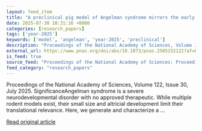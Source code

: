```yaml
---
layout: feed_item
title: "A preclinical pig model of Angelman syndrome mirrors the early developmental trajectory of the human condition"
date: 2025-07-30 10:31:16 +0000
categories: [research_papers]
tags: ['year-2025']
keywords: ['model', 'angelman', 'year-2025', 'preclinical']
description: "Proceedings of the National Academy of Sciences, Volume 122, Issue 30, July 2025"
external_url: https://www.pnas.org/doi/abs/10.1073/pnas.2505152122?af=R
is_feed: true
source_feed: "Proceedings of the National Academy of Sciences: Proceedings of the National Academy of Sciences: Table of Contents"
feed_category: "research_papers"
---
```


Proceedings of the National Academy of Sciences, Volume 122, Issue 30, July 2025. SignificanceAngelman syndrome is a severe neurodevelopmental disorder with no approved therapeutic. While multiple rodent models exist, their small size and altricial development limit their translational relevance. Here, we generate and characterize a ...

[Read original article](https://www.pnas.org/doi/abs/10.1073/pnas.2505152122?af=R)
